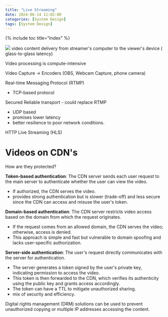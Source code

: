 ```yaml
---
title: "Live Streaming"
date: 2024-06-14 11:02:00
categories: [System Design]
tags: [System Design]
---
```


{% include toc title="Index" %}

![](https://www.youtube.com/watch?v=7AMRfNKwuYo)
video content delivery from streamer's computer to the viewer's device (
glass-to-glass latency)

Video processing is compute-intensive

Video Capture -> Encoders (OBS, Webcam Capture, phone camera)

Real-time Messaging Protocol (RTMP)
- TCP-based protocol

Secured Reliable transport - could replace RTMP

- UDP based
- promises lower latency
- better resilience to poor network conditions.

HTTP Live Streaming (HLS)

# Videos on CDN's

How are they protected?

**Token-based authentication**:
The CDN server sends each user request to the main server to authenticate
whether the user can view the video.

- If authorized, the CDN serves the video.
- provides strong authentication but is slower (trade-off) and less secure since
  the CDN can access and misuse the user's token.

**Domain-based authentication**: The CDN server restricts video access based on
the domain from which the request originates.

- If the request comes from an allowed domain, the CDN serves the video;
  otherwise, access is denied.
- This approach is simple and fast but vulnerable to domain spoofing and lacks
  user-specific authorization.

**Server-side authentication**: The user's request directly communicates with
the server for authentication.

- The server generates a token signed by the user's private key, indicating
  permission to access the video.
- This token is then forwarded to the CDN, which verifies its authenticity using
  the public key and grants access accordingly.
- The token can have a TTL to mitigate unauthorized sharing.
- mix of security and efficiency.

Digital rights management (DRM) solutions can be used to prevent unauthorized
copying or multiple IP addresses accessing the content. 


